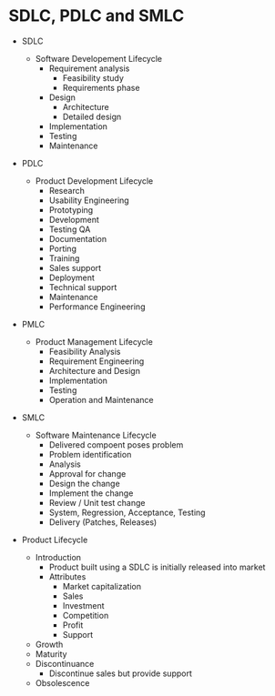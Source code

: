# SDLC, PDLC and SMLC

- SDLC
  - Software Developement Lifecycle
    - Requirement analysis
      - Feasibility study
      - Requirements phase
    - Design
      - Architecture
      - Detailed design
    - Implementation
    - Testing
    - Maintenance

- PDLC
  - Product Development Lifecycle
    - Research
    - Usability Engineering
    - Prototyping
    - Development
    - Testing QA
    - Documentation
    - Porting
    - Training
    - Sales support
    - Deployment
    - Technical support
    - Maintenance
    - Performance Engineering

- PMLC
  - Product Management Lifecycle
    - Feasibility Analysis
    - Requirement Engineering
    - Architecture and Design
    - Implementation
    - Testing
    - Operation and Maintenance

- SMLC
  - Software Maintenance Lifecycle
    - Delivered compoent poses problem
    - Problem identification
    - Analysis
    - Approval for change
    - Design the change
    - Implement the change
    - Review / Unit test change
    - System, Regression, Acceptance, Testing
    - Delivery (Patches, Releases)

- Product Lifecycle
  - Introduction
    - Product built using a SDLC is initially released into market
    - Attributes
      - Market capitalization
      - Sales
      - Investment
      - Competition
      - Profit
      - Support
  - Growth
  - Maturity
  - Discontinuance
    - Discontinue sales but provide support
  - Obsolescence